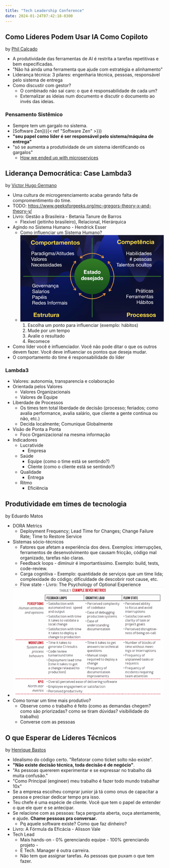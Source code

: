 ```yaml
---
title: "Tech Leadership Conference"
date: 2024-01-24T07:42:18-0300
---
```

## Como Líderes Podem Usar IA Como Copiloto
by [Phil Calçado](https://philcalcado.com/)
- A produtividade das ferramentas de AI é restrita a tarefas repetitivas e bem especificadas.
- "Não há ainda uma ferramenta que ajude com estratégia e alinhamento"
- Liderança técnica: 3 pilares: engenharia técnica, pessoas, responsável pelo sistema de entrega
- Como discustir com gestor?
	- O combinado não sai caro: o que é responsabilidade de cada um?
	- Externalizar as ideias num documento e discutir o documento ao invés das ideias.
### Pensamento Sistêmico
- Sempre tem um gargalo no sistema.
- [Software Zen]({{< ref "Software Zen" >}})
- **"seu papel como líder é ser responsável pelo sistema/máquina de entrega"**
- "só se aumenta a produtividade de um sistema identificando os gargalos"
	- [How we ended up with microservices](https://philcalcado.com/2015/09/08/how_we_ended_up_with_microservices.html)


## Liderança Democrática: Case Lambda3
by [Victor Hugo Germano](https://www.victorhg.com/)
- Uma cultura de microgerenciamento acaba gerando falta de compromentimento do time.
- TODO: https://www.geeksforgeeks.org/mc-gregors-theory-x-and-theory-y/
- Livro: Gestão a Brasileira - Betania Tanure de Barros
	- Flexível (jeitinho brasileiro), Relacional, Hierárquica
- Agindo no Sistema Humano - Hendrick Esser
	- Como influenciar um Sistema Humano?
    - ![como_influenciar_um_sistema_humano.png](/anotacoes/Assets/como_influenciar_um_sistema_humano.png)
		1. Escolha um ponto para influenciar (exemplo: hábitos)
		2. Mude por um tempo
		3. Avalie o resultado
		4. Recomece
- Como líder você é influenciador. Você não pode ditar o que os outros devem fazer. Você deve influenciar os pontos que deseja mudar.
- O comportamento do time é responsabilidade do líder
### Lambda3
- Valores: autonomia, transparencia e colaboração
- Orientada pelos Valores
	- Valores Organizacionais
	- Valores de Equipe
- Liberdade de Processos
	- Os times tem total liberdade de decisão (processo; feriados; como avalia performance, avalia salário, que cliente a gente continua ou não, etc.)
	- Decida localmente; Comunique Globalmente
- Visão de Ponta a Ponta
	- Foco Organizacional na mesma informação
- Indicadores
	- Lucrativide
		- Empresa
	- Saúde
		- Equipe (como o time está se sentindo?)
		- Cliente (como o cliente está se sentindo?)
	- Qualidade
		- Entrega
	- Ritmo
		- Eficiência


## Produtividade em times de tecnologia
by Eduardo Matos
- DORA Metrics
	- Deployment Frequency; Lead Time for Changes; Change Failure Rate; Time to Restore Service
- Sistemas sócio-técnicos
	- Fatores que afetam a experiência dos devs. Exemplos: interrupções, ferramentos de desenvolvimento que causam fricção, código mal organizado, tarefas não claras.
	- Feedback loops - diminuir é importantíssimo. Exemplo: build, tests, code-review.
	- Carga cognitiva - Exemplo: quantidade de serviços que um time lida; complexidade do código; dificuldade de descobrir root cause, etc.
	- Flow state - Livro: The Psychology of Optional Experience
- ![devex_metrics.png](/anotacoes/Assets/devex_metrics.png)
- Como tornar um time mais produtivo?
	- Observe como o trabalho é feito (como as demandas chegem? como são priorizadas? como se tiram dúvidas? visibilidade do trabalho)
	- Converse com as pessoas


## O que Esperar de Líderes Técnicos
by [Henrique Bastos](https://henriquebastos.net/)
- Idealismo do código certo. "Refatorar como ticket solto não existe". 
- **"Não existe decisão técnica, toda decisão é de negócio"**.
- "As pessoas quererem experimentar e se expressar no trabalho dá muita confusão."
- "Como Principal (engineer) meu trabalho é fazer todo mundo trabalhar 10x"
- Se a empresa escolheu comprar junior já tá como onus de capacitar a pessoa e precisar dedicar tempo pra isso.
- Teu chefe é uma espécie de cliente. Você que tem o papel de entender o que ele quer e se antecipar.
- Se relacione com as pessoas: faça pergunta aberta, ouça atentamente, e ajude. **Chame pessoas pra conversar.**
	- Pq aquele software existe? Como que faz dinheiro?
- Livro: A Fórmula da Eficácia - Alisson Vale
- Tech Lead
	- Mais hands-on - 0% gerenciando equipe - 100% gerenciando projeto - 
	- É Tech. Manager é outra carreira.
	- Não tem que assignar tarefas. As pessoas que puxam o que tem fazer.
